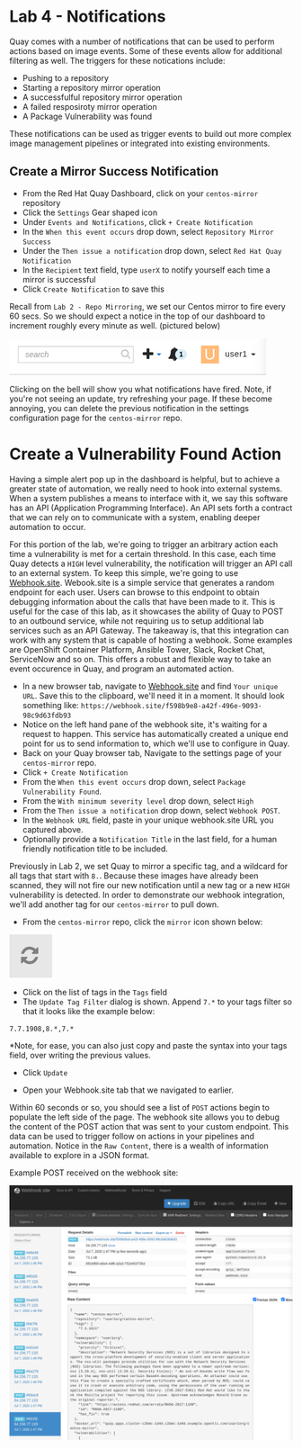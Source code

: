 # Lab 4 - Notifications

Quay comes with a number of notifications that can be used to perform actions based on image events. Some of these events allow for additional filtering as well. The triggers for these notications include:
* Pushing to a repository
* Starting a repository mirror operation
* A successfulful repository mirror operation
* A failed resposiroty mirror operation
* A Package Vulnerability was found

These notifications can be used as trigger events to build out more complex image management pipelines or integrated into existing environments.

## Create a Mirror Success Notification
* From the Red Hat Quay Dashboard, click on your `centos-mirror` repository
* Click the `Settings` Gear shaped icon
* Under `Events and Notifications`, click `+ Create Notification`
* In the `When this event occurs` drop down, select `Repository Mirror Success`
* Under the `Then issue a notification` drop down, select `Red Hat Quay Notification`
* In the `Recipient` text field, type `userX` to notify yourself each time a mirror is successful
* Click `Create Notification` to save this

Recall from `Lab 2 - Repo Mirroring`, we set our Centos mirror to fire every 60 secs. So we should expect a notice in the top of our dashboard to increment roughly every minute as well. (pictured below)

![Notification Icon](images/notification-bell.png)

Clicking on the bell will show you what notifications have fired. Note, if you're not seeing an update, try refreshing your page. If these become annoying, you can delete the previous notification in the settings configuration page for the `centos-mirror` repo.

# Create a Vulnerability Found Action
Having a simple alert pop up in the dashboard is helpful, but to achieve a greater state of automation, we really need to hook into external systems. When a system publishes a means to interface with it, we say this software has an API (Application Programming Interface). An API sets forth a contract that we can rely on to communicate with a system, enabling deeper automation to occur. 

For this portion of the lab, we're going to trigger an arbitrary action each time a vulnerability is met for a certain threshold. In this case, each time Quay detects a `HIGH` level vulnerability, the notification will trigger an API call to an external system. To keep this simple, we're going to use [Webhook.site](https://webhook.site/). Webook.site is a simple service that generates a random endpoint for each user. Users can browse to this endpoint to obtain debugging information about the calls that have been made to it. This is useful for the case of this lab, as it showcases the ability of Quay to POST to an outbound service, while not requiring us to setup additional lab services such as an API Gateway. The takeaway is, that this integration can work with any system that is capable of hosting a webhook. Some examples are OpenShift Container Platform, Ansible Tower, Slack, Rocket Chat, ServiceNow and so on. This offers a robust and flexible way to take an event occurence in Quay, and program an automated action.

* In a new browser tab, navigate to [Webhook.site](https://webhook.site/) and find `Your unique URL`. Save this to the clipboard, we'll need it in a moment. It should look something like: `https://webhook.site/f598b9e8-a42f-496e-9093-98c9d63fdb93`
* Notice on the left hand pane of the webhook site, it's waiting for a request to happen. This service has automatically created a unique end point for us to send information to, which we'll use to configure in Quay.
* Back on your Quay browser tab, Navigate to the settings page of your `centos-mirror` repo.
* Click `+ Create Notification`
* From the `When this event occurs` drop down, select `Package Vulnerability Found`.
* From the `With minimum severity level` drop down, select `High`
* From the `Then issue a notification` drop down, select `Webhook POST`.
* In the `Webhook URL` field, paste in your unique webhook.site URL you captured above.
* Optionally provide a `Notification Title` in the last field, for a human friendly notification title to be included.

Previously in Lab 2, we set Quay to mirror a specific tag, and a wildcard for all tags that start with `8.`. Because these images have already been scanned, they will not fire our new notification until a new tag or a new `HIGH` vulnerability is detected. In order to demonstrate our webhook integration, we'll add another tag for our `centos-mirror` to pull down.

* From the `centos-mirror` repo, click the `mirror` icon shown below:

![Mirroring Icon](images/lab2-1.png)

* Click on the list of tags in the `Tags` field
* The `Update Tag Filter` dialog is shown. Append `7.*` to your tags filter so that it looks like the example below:
```
7.7.1908,8.*,7.*
```
*Note, for ease, you can also just copy and paste the syntax into your tags field, over writing the previous values.
* Click `Update`

* Open your Webhook.site tab that we navigated to earlier. 

Within 60 seconds or so, you should see a list of `POST` actions begin to populate the left side of the page. The webhook site allows you to debug the content of the POST action that was sent to your custom endpoint. This data can be used to trigger follow on actions in your pipelines and automation. Notice in the `Raw Content`, there is a wealth of information available to explore in a JSON format. 

Example POST received on the webhook site:

![Webhook.site](images/webhook-site.png)
